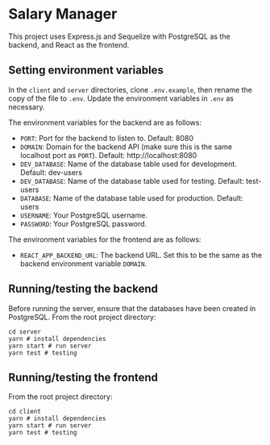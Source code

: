 # Salary Manager

This project uses Express.js and Sequelize with PostgreSQL as the backend, and React as the frontend.

## Setting environment variables
In the `client` and `server` directories, clone `.env.example`, then rename the copy of the file to `.env`. Update the environment variables in `.env` as necessary.

The environment variables for the backend are as follows:
- `PORT`: Port for the backend to listen to. Default: 8080
- `DOMAIN`: Domain for the backend API (make sure this is the same localhost port as `PORT`). Default: http://localhost:8080
- `DEV_DATABASE`: Name of the database table used for development. Default: dev-users
- `DEV_DATABASE`: Name of the database table used for testing. Default: test-users
- `DATABASE`: Name of the database table used for production. Default: users
- `USERNAME`: Your PostgreSQL username.
- `PASSWORD`: Your PostgreSQL password.

The environment variables for the frontend are as follows:
- `REACT_APP_BACKEND_URL`: The backend URL. Set this to be the same as the backend environment variable `DOMAIN`.

## Running/testing the backend

Before running the server, ensure that the databases have been created in PostgreSQL.
From the root project directory:
```
cd server
yarn # install dependencies
yarn start # run server
yarn test # testing
```

## Running/testing the frontend

From the root project directory:
```
cd client
yarn # install dependencies
yarn start # run server
yarn test # testing
```